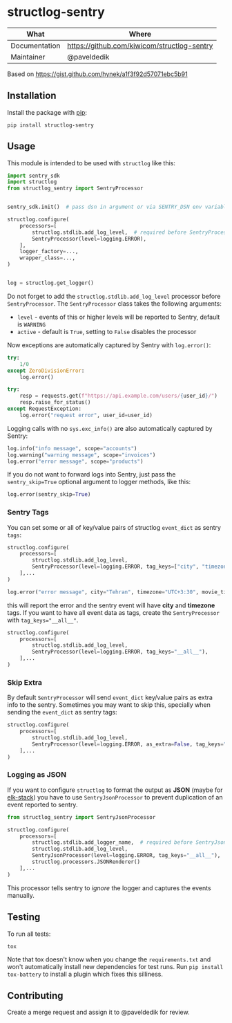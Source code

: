 # structlog-sentry

| What          | Where                                         |
| ------------- | --------------------------------------------- |
| Documentation | <https://github.com/kiwicom/structlog-sentry> |
| Maintainer    | @paveldedik                                   |

Based on <https://gist.github.com/hynek/a1f3f92d57071ebc5b91>

## Installation

Install the package with [pip](https://pip.pypa.io/):

```
pip install structlog-sentry
```

## Usage

This module is intended to be used with `structlog` like this:

```python
import sentry_sdk
import structlog
from structlog_sentry import SentryProcessor


sentry_sdk.init()  # pass dsn in argument or via SENTRY_DSN env variable

structlog.configure(
    processors=[
        structlog.stdlib.add_log_level,  # required before SentryProcessor()
        SentryProcessor(level=logging.ERROR),
    ],
    logger_factory=...,
    wrapper_class=...,
)


log = structlog.get_logger()
```

Do not forget to add the `structlog.stdlib.add_log_level` processor before
`SentryProcessor`. The `SentryProcessor` class takes the following arguments:

- `level` - events of this or higher levels will be reported to Sentry,
  default is `WARNING`
- `active` - default is `True`, setting to `False` disables the processor

Now exceptions are automatically captured by Sentry with `log.error()`:

```python
try:
    1/0
except ZeroDivisionError:
    log.error()

try:
    resp = requests.get(f"https://api.example.com/users/{user_id}/")
    resp.raise_for_status()
except RequestException:
    log.error("request error", user_id=user_id)
```

Logging calls with no `sys.exc_info()` are also automatically captured by Sentry:

```python
log.info("info message", scope="accounts")
log.warning("warning message", scope="invoices")
log.error("error message", scope="products")
```

If you do not want to forward logs into Sentry, just pass the `sentry_skip=True`
optional argument to logger methods, like this:

```python
log.error(sentry_skip=True)
```

### Sentry Tags

You can set some or all of key/value pairs of structlog `event_dict` as sentry `tags`:

```python
structlog.configure(
    processors=[
        structlog.stdlib.add_log_level,
        SentryProcessor(level=logging.ERROR, tag_keys=["city", "timezone"]),
    ],...
)

log.error("error message", city="Tehran", timezone="UTC+3:30", movie_title="Some title")
```

this will report the error and the sentry event will have **city** and **timezone** tags.
If you want to have all event data as tags, create the `SentryProcessor` with `tag_keys="__all__"`.

```python
structlog.configure(
    processors=[
        structlog.stdlib.add_log_level,
        SentryProcessor(level=logging.ERROR, tag_keys="__all__"),
    ],...
)
```

### Skip Extra

By default `SentryProcessor` will send `event_dict` key/value pairs as extra info to the sentry.
Sometimes you may want to skip this, specially when sending the `event_dict` as sentry tags:

```python
structlog.configure(
    processors=[
        structlog.stdlib.add_log_level,
        SentryProcessor(level=logging.ERROR, as_extra=False, tag_keys="__all__"),
    ],...
)
```

### Logging as JSON

If you want to configure `structlog` to format the output as **JSON**
(maybe for [elk-stack](https://www.elastic.co/elk-stack)) you have to use `SentryJsonProcessor` to prevent
duplication of an event reported to sentry.

```python
from structlog_sentry import SentryJsonProcessor

structlog.configure(
    processors=[
        structlog.stdlib.add_logger_name,  # required before SentryJsonProcessor()
        structlog.stdlib.add_log_level,
        SentryJsonProcessor(level=logging.ERROR, tag_keys="__all__"),
        structlog.processors.JSONRenderer()
    ],...
)
```

This processor tells sentry to *ignore* the logger and captures the events manually.

## Testing

To run all tests:

```
tox
```

Note that tox doesn't know when you change the `requirements.txt`
and won't automatically install new dependencies for test runs.
Run `pip install tox-battery` to install a plugin which fixes this silliness.

## Contributing

Create a merge request and assign it to @paveldedik for review.

